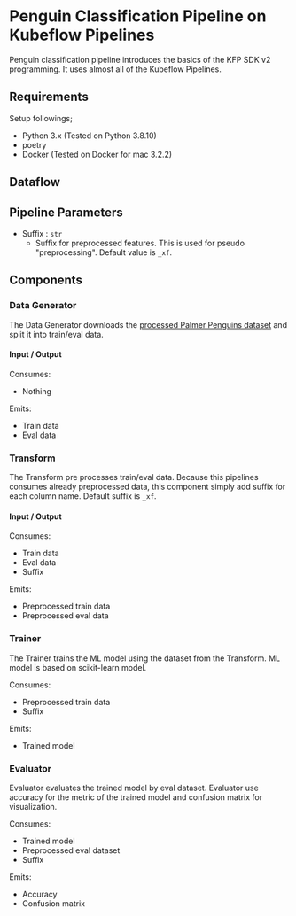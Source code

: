 # Penguin Classification Pipeline on Kubeflow Pipelines

Penguin classification pipeline introduces the basics of the KFP SDK v2 programming. It uses almost all of the Kubeflow Pipelines.

## Requirements

Setup followings;

- Python 3.x (Tested on Python 3.8.10)
- poetry
- Docker (Tested on Docker for mac 3.2.2)

## Dataflow


## Pipeline Parameters

- Suffix : `str`
  - Suffix for preprocessed features. This is used for pseudo "preprocessing". Default value is `_xf`.

## Components

### Data Generator

The Data Generator downloads the [processed Palmer Penguins dataset](https://storage.googleapis.com/download.tensorflow.org/data/palmer_penguins/penguins_processed.csv) and split it into train/eval data.

#### Input / Output

Consumes: 

- Nothing

Emits:

- Train data
- Eval data

### Transform

The Transform pre processes train/eval data. Because this pipelines consumes already preprocessed data, this component simply add suffix for each column name. Default suffix is  `_xf`.

#### Input / Output

Consumes:

- Train data
- Eval data
- Suffix

Emits:

- Preprocessed train data
- Preprocessed eval data

### Trainer

The Trainer trains the ML model using the dataset from the Transform. ML model is based on scikit-learn model.

Consumes:

- Preprocessed train data
- Suffix

Emits:

- Trained model

### Evaluator

Evaluator evaluates the trained model by eval dataset. Evaluator use accuracy for the metric of the trained model and confusion matrix for visualization.

Consumes:

- Trained model
- Preprocessed eval dataset
- Suffix

Emits:

- Accuracy
- Confusion matrix
